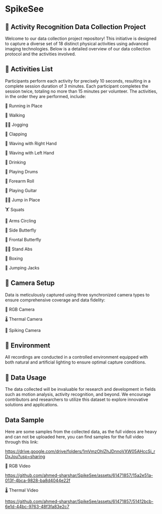 
# SpikeSee

## 🚀 Activity Recognition Data Collection Project

Welcome to our data collection project repository! This initiative is designed to capture a diverse set of 18 distinct physical activities using advanced imaging technologies. Below is a detailed overview of our data collection protocol and the activities involved.

## 🎯 Activities List

Participants perform each activity for precisely 10 seconds, resulting in a complete session duration of 3 minutes. Each participant completes the session twice, totaling no more than 15 minutes per volunteer. The activities, in the order they are performed, include:

🏃 Running in Place

🚶 Walking

🏃‍♂️ Jogging

👏 Clapping

👋 Waving with Right Hand

🤚 Waving with Left Hand

🍹 Drinking

🥁 Playing Drums

💪 Forearm Roll

🎸 Playing Guitar

🏋️‍♂️ Jump in Place

🏋️ Squats

🔄 Arms Circling

🦋 Side Butterfly

🦋 Frontal Butterfly

🚶‍♂️ Stand Abs

🥊 Boxing

🤸 Jumping Jacks

## 📸 Camera Setup

Data is meticulously captured using three synchronized camera types to ensure comprehensive coverage and data fidelity:

🎥 RGB Camera

🌡️ Thermal Camera

🤖 Spiking Camera

## 🏢 Environment

All recordings are conducted in a controlled environment equipped with both natural and artificial lighting to ensure optimal capture conditions.

## 🔄 Data Usage

The data collected will be invaluable for research and development in fields such as motion analysis, activity recognition, and beyond. We encourage contributors and researchers to utilize this dataset to explore innovative solutions and applications.

## Data Sample
Here are some samples from the collected data, as the full videos are heavy and can not be uploaded here, you can find samples for the full video through this link:

https://drive.google.com/drive/folders/1mVmzOhlZhJDnnoVXW05AHccSj_rDxJou?usp=sharing


🎥 RGB Video


https://github.com/ahmed-sharshar/SpikeSee/assets/61471857/15a2e51a-013f-4bca-9828-ba8d4044e22f



🌡️ Thermal Video

https://github.com/ahmed-sharshar/SpikeSee/assets/61471857/51412bcb-6e1d-44bc-9763-48f3fa83e2c7







